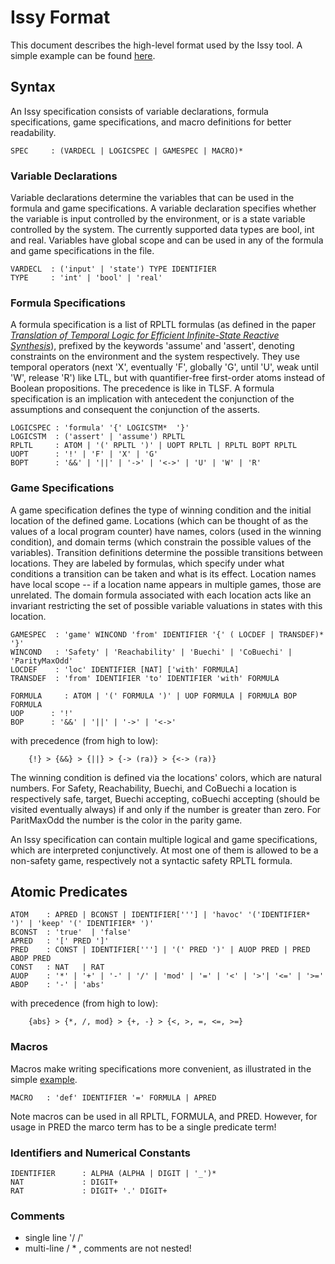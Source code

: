 # Issy Format

This document describes the high-level format used by the Issy tool. A simple example can be found [here](./sample.issy).

## Syntax
An Issy specification consists of variable declarations, formula specifications, game specifications, and macro definitions for better readability.

```
SPEC     : (VARDECL | LOGICSPEC | GAMESPEC | MACRO)*
```

### Variable Declarations

Variable declarations determine the variables that can be used in the formula and game specifications. A variable declaration specifies whether the variable is input controlled by the environment, or is a state variable controlled by the system. The currently supported data types are bool, int and real. Variables have global scope and can be used in any of the formula and game specifications in the file.

```
VARDECL  : ('input' | 'state') TYPE IDENTIFIER
TYPE     : 'int' | 'bool' | 'real'
```

### Formula Specifications

A formula specification is a list of RPLTL formulas (as defined in the paper [*Translation of Temporal Logic for Efficient Infinite-State Reactive Synthesis*](https://doi.org/10.1145/3704888)), prefixed by the keywords 'assume' and 'assert', denoting constraints on the environment and the system respectively. They use temporal operators (next 'X', eventually 'F', globally 'G', until 'U', weak until 'W', release 'R') like LTL, but with quantifier-free first-order atoms  instead of Boolean propositions. The precedence is like in TLSF. A formula specification is an implication with antecedent the conjunction of the assumptions and consequent the conjunction of the asserts.

```
LOGICSPEC : 'formula' '{' LOGICSTM*  '}'
LOGICSTM  : ('assert' | 'assume') RPLTL
RPLTL     : ATOM | '(' RPLTL ')' | UOPT RPLTL | RPLTL BOPT RPLTL 
UOPT      : '!' | 'F' | 'X' | 'G'
BOPT      : '&&' | '||' | '->' | '<->' | 'U' | 'W' | 'R'
```


### Game Specifications

A game specification defines the type of winning condition and the initial location of the defined game. Locations (which can be thought of as the values of a local program counter) have names, colors (used in the winning condition), and domain terms (which constrain the possible values of the variables). Transition definitions determine the possible transitions between locations. They are labeled by formulas, which specify under what conditions a transition can be taken and what is its effect. 
Location names have local scope -- if a location name appears in multiple games, those are unrelated. The domain formula associated with each location acts like an invariant restricting the set of possible variable valuations in states with this location.

```
GAMESPEC  : 'game' WINCOND 'from' IDENTIFIER '{' ( LOCDEF | TRANSDEF)* '}' 
WINCOND   : 'Safety' | 'Reachability' | 'Buechi' | 'CoBuechi' | 'ParityMaxOdd' 
LOCDEF    : 'loc' IDENTIFIER [NAT] ['with' FORMULA]
TRANSDEF  : 'from' IDENTIFIER 'to' IDENTIFIER 'with' FORMULA

FORMULA     : ATOM | '(' FORMULA ')' | UOP FORMULA | FORMULA BOP FORMULA 
UOP      : '!' 
BOP      : '&&' | '||' | '->' | '<->'
```
with precedence (from high to low):
```
    {!} > {&&} > {||} > {-> (ra)} > {<-> (ra)} 
```

The winning condition is defined via the locations' colors, which are natural numbers. For Safety, Reachability, Buechi, and CoBuechi a location is respectively safe, target, Buechi accepting, coBuechi accepting (should be visited eventually always) if and only if the number is greater than zero. For ParitMaxOdd the number is the color in the parity game.

An Issy specification can contain multiple logical and game specifications, which are interpreted conjunctively. 
At most one of them is allowed to be a non-safety game, respectively not a syntactic safety RPLTL formula.

## Atomic Predicates

```
ATOM    : APRED | BCONST | IDENTIFIER['''] | 'havoc' '('IDENTIFIER* ')' | 'keep' '(' IDENTIFIER* ')'
BCONST  : 'true'  | 'false'
APRED   : '[' PRED ']'
PRED    : CONST | IDENTIFIER['''] | '(' PRED ')' | AUOP PRED | PRED ABOP PRED
CONST   : NAT   | RAT
AUOP    : '*' | '+' | '-' | '/' | 'mod' | '=' | '<' | '>'| '<=' | '>='
ABOP    : '-' | 'abs'
```
with precedence (from high to low):
```
    {abs} > {*, /, mod} > {+, -} > {<, >, =, <=, >=}
```

### Macros

Macros make writing specifications more convenient, as illustrated in the simple [example](./sample.issy).

```
MACRO   : 'def' IDENTIFIER '=' FORMULA | APRED
```
Note macros can be used in all RPLTL, FORMULA, and PRED. However, for usage in PRED the marco term has to be a single predicate term!

### Identifiers and Numerical Constants
```
IDENTIFIER      : ALPHA (ALPHA | DIGIT | '_')*
NAT             : DIGIT+
RAT             : DIGIT+ '.' DIGIT+
```

### Comments
- single line '/ /'
- multi-line / * , comments are not nested!
